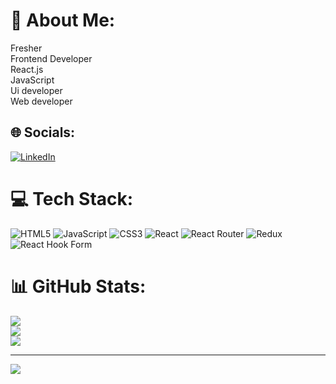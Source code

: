 # 💫 About Me:
Fresher<br>Frontend Developer <br>React.js<br>JavaScript <br>Ui developer <br>Web developer <br>


## 🌐 Socials:
[![LinkedIn](https://img.shields.io/badge/LinkedIn-%230077B5.svg?logo=linkedin&logoColor=white)](https://linkedin.com/in/https://www.linkedin.com/in/santhosh-kannan-6108b7239) 

# 💻 Tech Stack:
![HTML5](https://img.shields.io/badge/html5-%23E34F26.svg?style=for-the-badge&logo=html5&logoColor=white) ![JavaScript](https://img.shields.io/badge/javascript-%23323330.svg?style=for-the-badge&logo=javascript&logoColor=%23F7DF1E) ![CSS3](https://img.shields.io/badge/css3-%231572B6.svg?style=for-the-badge&logo=css3&logoColor=white) ![React](https://img.shields.io/badge/react-%2320232a.svg?style=for-the-badge&logo=react&logoColor=%2361DAFB) ![React Router](https://img.shields.io/badge/React_Router-CA4245?style=for-the-badge&logo=react-router&logoColor=white) ![Redux](https://img.shields.io/badge/redux-%23593d88.svg?style=for-the-badge&logo=redux&logoColor=white) ![React Hook Form](https://img.shields.io/badge/React%20Hook%20Form-%23EC5990.svg?style=for-the-badge&logo=reacthookform&logoColor=white)
# 📊 GitHub Stats:
![](https://github-readme-stats.vercel.app/api?username=Santhosh10661&theme=dark&hide_border=false&include_all_commits=false&count_private=false)<br/>
![](https://github-readme-streak-stats.herokuapp.com/?user=Santhosh10661&theme=dark&hide_border=false)<br/>
![](https://github-readme-stats.vercel.app/api/top-langs/?username=Santhosh10661&theme=dark&hide_border=false&include_all_commits=false&count_private=false&layout=compact)

---
[![](https://visitcount.itsvg.in/api?id=Santhosh10661&icon=0&color=0)](https://visitcount.itsvg.in)

<!-- Proudly created with GPRM ( https://gprm.itsvg.in ) -->

